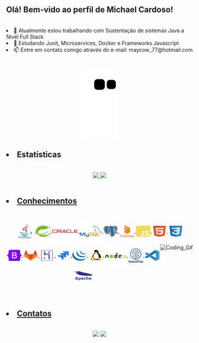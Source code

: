 ## Olá! Bem-vido ao perfil de Michael Cardoso!
<br/>
<li>🔭 Atualmente estou trabalhando com Sustentação de sistemas Java a Nível Full Stack</li>
<li>🌱 Estudando Junit, Microservices, Docker e Frameworks Javascript</li>
<li>📫 Entre em contato comigo através do e-mail: maycow_77@hotmail.com</li>

<div align="center"><br/>

  ![Snake animation](https://github.com/rafaballerini/rafaballerini/blob/output/github-contribution-grid-snake.svg)
  
</div>

## <li>Estatísticas
<div align="center"><br/>
  <a href="https://github.com/MichaelCX77">
  <img height="180em" src="https://github-readme-stats.vercel.app/api?username=MichaelCX77&show_icons=true&theme=gotham&include_all_commits=true&count_private=true&locale=pt-br"/>
  <img height="180em" src="https://github-readme-stats.vercel.app/api/top-langs/?username=MichaelCX77&layout=compact&langs_count=7&theme=gotham&locale=pt-br"/>
</div>
<br/>
  
##  <li>Conhecimentos
<div align="center" style="display: inline_block"><br/>
  <div>
    <img align="center" alt="Java" height="40" width="50" src="https://raw.githubusercontent.com/devicons/devicon/master/icons/java/java-original.svg">
    <img align="center" alt="Spring" height="30" width="40" src="https://raw.githubusercontent.com/devicons/devicon/master/icons/spring/spring-original.svg">
    <img align="center" alt="Oracle" height="70" src="https://raw.githubusercontent.com/devicons/devicon/master/icons/oracle/oracle-original.svg">
    <img align="center" alt="MySQL" height="60" src="https://raw.githubusercontent.com/devicons/devicon/master/icons/mysql/mysql-original-wordmark.svg">
    <img align="center" alt="Postgree" height="30" width="40" src="https://raw.githubusercontent.com/devicons/devicon/master/icons/postgresql/postgresql-original.svg">
    <img align="center" alt="Firebase" height="40" src="https://raw.githubusercontent.com/devicons/devicon/master/icons/firebase/firebase-plain-wordmark.svg">
    <img align="center" alt="Javascript" height="30" width="40" src="https://raw.githubusercontent.com/devicons/devicon/master/icons/javascript/javascript-plain.svg">
    <img align="center" alt="HTML" height="30" width="40" src="https://raw.githubusercontent.com/devicons/devicon/master/icons/html5/html5-original.svg">
    <img align="center" alt="CSS" height="30" width="40" src="https://raw.githubusercontent.com/devicons/devicon/master/icons/css3/css3-original.svg">
    <img align="right" alt="Coding_Gif" height="180" src="https://institute.careerguide.com/wp-content/uploads/2020/10/e426702edf874b181aced1e2fa5c6cde.gif">
  </div>
  <div>
    <img align="center" alt="BootsTrap" height="30" width="40" src="https://raw.githubusercontent.com/devicons/devicon/master/icons/bootstrap/bootstrap-original.svg">
    <img align="center" alt="GitLab" height="30" width="40" src="https://raw.githubusercontent.com/devicons/devicon/master/icons/gitlab/gitlab-original.svg">
    <img align="center" alt="Heroku" height="30" width="40" src="https://raw.githubusercontent.com/devicons/devicon/master/icons/heroku/heroku-original.svg">
    <img align="center" alt="Jira" height="30" width="40" src="https://raw.githubusercontent.com/devicons/devicon/master/icons/jira/jira-original.svg">
    <img align="center" alt="JQuery" height="30" width="40" src="https://raw.githubusercontent.com/devicons/devicon/master/icons/jquery/jquery-original.svg">
    <img align="center" alt="Linux" height="30" width="40" src="https://raw.githubusercontent.com/devicons/devicon/master/icons/linux/linux-original.svg">
    <img align="center" alt="NodeJS" height="60" src="https://raw.githubusercontent.com/devicons/devicon/master/icons/nodejs/nodejs-original-wordmark.svg">
    <img align="center" alt="SourceTree" height="40" src="https://raw.githubusercontent.com/devicons/devicon/master/icons/sourcetree/sourcetree-original-wordmark.svg">
    <img align="center" alt="VSCode" height="30" width="40" src="https://raw.githubusercontent.com/devicons/devicon/master/icons/vscode/vscode-original.svg">
    <img align="center" alt="Apache" height="50" src="https://raw.githubusercontent.com/devicons/devicon/master/icons/apache/apache-plain-wordmark.svg">
  </div>
</div>
<br/><br/>

## <li>Contatos
<div align="center"><br/>
  <a href = "mailto:maycow_77@hotmail.com"><img src="https://img.shields.io/badge/Outlook-0078D4?style=for-the-badge&logo=microsoft-outlook&logoColor=white" target="_blank"></a>
  <a href="https://www.linkedin.com/in/michael-cardoso-xavier" target="_blank"><img src="https://img.shields.io/badge/-LinkedIn-%230077B5?style=for-the-badge&logo=linkedin&logoColor=white" target="_blank"></a> 
  
</div>
  
    
